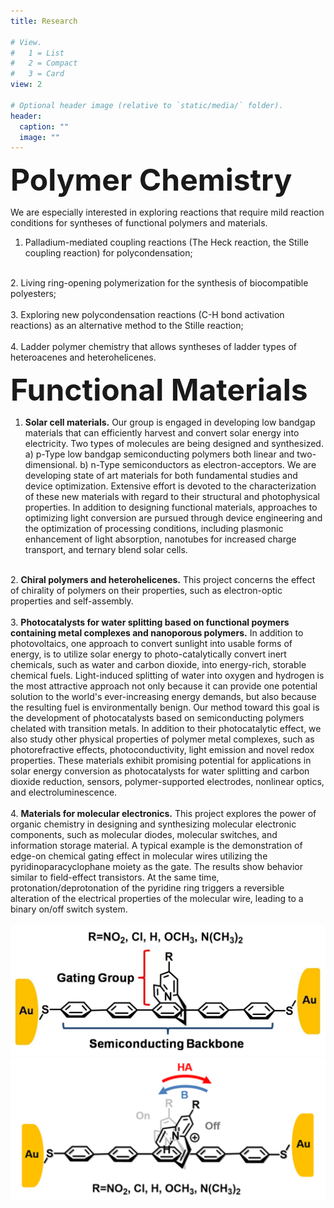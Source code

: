 ```yaml
---
title: Research

# View.
#   1 = List
#   2 = Compact
#   3 = Card
view: 2

# Optional header image (relative to `static/media/` folder).
header:
  caption: ""
  image: ""
---
```

<body>

<font size="10"><b>Polymer Chemistry</b></font>

We are especially interested in exploring reactions that require mild reaction conditions for syntheses of functional polymers and materials.<br>

  1. Palladium-mediated coupling reactions (The Heck reaction, the Stille coupling reaction) for polycondensation;<br>
  <br>
  2. Living ring-opening polymerization for the synthesis of biocompatible polyesters;<br>
  <br>
  3. Exploring new polycondensation reactions (C-H bond activation reactions) as an alternative method to the Stille reaction;<br>
  <br>
  4. Ladder polymer chemistry that allows syntheses of ladder types of heteroacenes and heterohelicenes.<br>

<font size="10"><b>Functional Materials</b></font>

  1. <b>Solar cell materials.</b> Our group is engaged in developing low bandgap materials that can efficiently harvest and convert solar energy into electricity. Two types of molecules are being designed and synthesized. a) p-Type low bandgap semiconducting polymers both linear and two-dimensional. b) n-Type semiconductors as electron-acceptors. We are developing state of art materials for both fundamental studies and device optimization. Extensive effort is devoted to the characterization of these new materials with regard to their structural and photophysical properties. In addition to designing functional materials, approaches to optimizing light conversion are pursued through device engineering and the optimization of processing conditions, including plasmonic enhancement of light absorption, nanotubes for increased charge transport, and ternary blend solar cells.<br>
  <br>
  2. <b>Chiral polymers and heterohelicenes.</b> This project concerns the effect of chirality of polymers on their properties, such as electron-optic properties and self-assembly.<br>
  <br>
  3. <b>Photocatalysts for water splitting based on functional poymers containing metal complexes and nanoporous polymers.</b> In addition to photovoltaics, one approach to convert sunlight into usable forms of energy, is to utilize solar energy to photo-catalytically convert inert chemicals, such as water and carbon dioxide, into energy-rich, storable chemical fuels. Light-induced splitting of water into oxygen and hydrogen is the most attractive approach not only because it can provide one potential solution to the world's ever-increasing energy demands, but also because the resulting fuel is environmentally benign. Our method toward this goal is the development of photocatalysts based on semiconducting polymers chelated with transition metals. In addition to their photocatalytic effect, we also study other physical properties of polymer metal complexes, such as photorefractive effects, photoconductivity, light emission and novel redox properties. These materials exhibit promising potential for applications in solar energy conversion as photocatalysts for water splitting and carbon dioxide reduction, sensors, polymer-supported electrodes, nonlinear optics, and electroluminescence.<br>
  <br>
  4. <b>Materials for molecular electronics.</b> This project explores the power of organic chemistry in designing and synthesizing molecular electronic components, such as molecular diodes, molecular switches, and information storage material. A typical example is the demonstration of edge-on chemical gating effect in molecular wires utilizing the pyridinoparacyclophane moiety as the gate. The results show behavior similar to field-effect transistors. At the same time, protonation/deprotonation of the pyridine ring triggers a reversible alteration of the electrical properties of the molecular wire, leading to a binary on/off switch system.<br>
  <br>
  <img src="media/molec_elect_1.jpg" alt="Oops! The image failed to load correctly." />
  <img src="media/molec_elect_2.jpg" alt="Oops! The image failed to load correctly." />

</body>